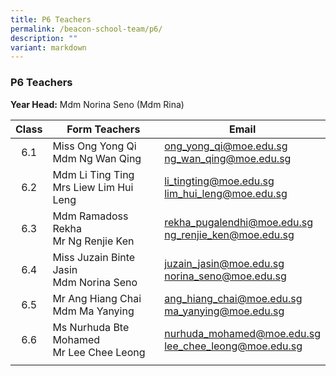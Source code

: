 ```yaml
---
title: P6 Teachers
permalink: /beacon-school-team/p6/
description: ""
variant: markdown
---
```

### P6 Teachers

**Year Head:** Mdm Norina Seno (Mdm Rina)

| **Class** | **Form Teachers** | **Email** |
|:---:|---|---|
| 6.1 | Miss Ong Yong Qi  <br>Mdm Ng Wan Qing | [ong\_yong\_qi@moe.edu.sg](mailto:long_yong_qi@moe.edu.sg)<br>[ng\_wan\_qing@moe.edu.sg](mailto:ng_wan_qing@moe.edu.sg) |
| 6.2 | Mdm Li Ting Ting  <br>Mrs Liew Lim Hui Leng | [li\_tingting@moe.edu.sg](mailto:li_tingting@moe.edu.sg)   <br>[lim\_hui\_leng@moe.edu.sg](mailto:lim_hui_leng@moe.edu.sg)  |
| 6.3 | Mdm Ramadoss Rekha  <br>Mr Ng Renjie Ken | [rekha\_pugalendhi@moe.edu.sg](mailto:rekha_pugalendhi@moe.edu.sg)   <br>[ng\_renjie\_ken@moe.edu.sg](mailto:ng_renjie_ken@moe.edu.sg)   |
| 6.4 | Miss Juzain Binte Jasin  <br>Mdm Norina Seno | [juzain\_jasin@moe.edu.sg](mailto:juzain_jasin@moe.edu.sg)  <br>[norina\_seno@moe.edu.sg](mailto:norina_seno@moe.edu.sg)   |
| 6.5 | Mr Ang Hiang Chai  <br>Mdm Ma Yanying | [ang\_hiang\_chai@moe.edu.sg](mailto:ang_hiang_chai@moe.edu.sg)   <br>[ma\_yanying@moe.edu.sg](mailto:ma_yanying@moe.edu.sg)   |
| 6.6 | Ms Nurhuda Bte Mohamed  <br>Mr Lee Chee Leong | [nurhuda\_mohamed@moe.edu.sg](mailto:nurhuda_mohamed@moe.edu.sg)  <br>[lee_chee_leong@moe.edu.sg](mailto:lee_chee_leong@moe.edu.sg)  |
|  |  |  |